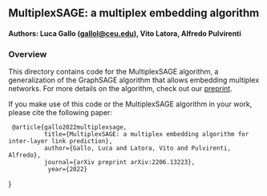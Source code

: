 ## MultiplexSAGE: a multiplex embedding algorithm

#### Authors: Luca Gallo (gallol@ceu.edu), Vito Latora, Alfredo Pulvirenti

### Overview

This directory contains code for the MultiplexSAGE algorithm, a generalization of the GraphSAGE algorithm that allows embedding multiplex networks.
For more details on the algorithm, check out our [preprint](https://arxiv.org/abs/2206.13223.pdf).

If you make use of this code or the MultiplexSAGE algorithm in your work, please cite the following paper:

     @article{gallo2022multiplexsage,
              title={MultiplexSAGE: a multiplex embedding algorithm for inter-layer link prediction},
              author={Gallo, Luca and Latora, Vito and Pulvirenti, Alfredo},
              journal={arXiv preprint arXiv:2206.13223},
               year={2022}
}

